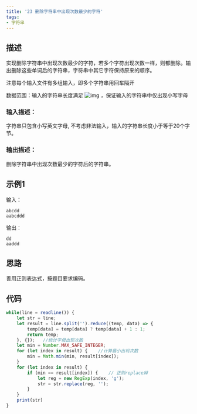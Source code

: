 ```yaml
---
title: '23 删除字符串中出现次数最少的字符'
tags:
- 字符串
---
```


## 描述

实现删除字符串中出现次数最少的字符，若多个字符出现次数一样，则都删除。输出删除这些单词后的字符串，字符串中其它字符保持原来的顺序。

注意每个输入文件有多组输入，即多个字符串用回车隔开

数据范围：输入的字符串长度满足 ![img](https://www.nowcoder.com/equation?tex=1%20%5Cle%20n%20%5Cle%2020%20%5C) ，保证输入的字符串中仅出现小写字母

### 输入描述：

字符串只包含小写英文字母, 不考虑非法输入，输入的字符串长度小于等于20个字节。

### 输出描述：

删除字符串中出现次数最少的字符后的字符串。

## 示例1

输入：

```
abcdd
aabcddd
```



输出：

```
dd
aaddd
```

## 思路

善用正则表达式，按题目要求编码。


## 代码

```js
while(line = readline()) {
    let str = line;
    let result = line.split('').reduce((temp, data) => {
        temp[data] = temp[data] ? temp[data] + 1 : 1;
        return temp;
    }, {});   //统计字母出现次数
    let min = Number.MAX_SAFE_INTEGER;
    for (let index in result) {    //计算最小出现次数
        min = Math.min(min, result[index]);
    }
    for (let index in result) {
        if (min == result[index]) {    // 正则replace掉
            let reg = new RegExp(index, 'g');
            str = str.replace(reg, '');
        }
    }
    print(str)
}
```

